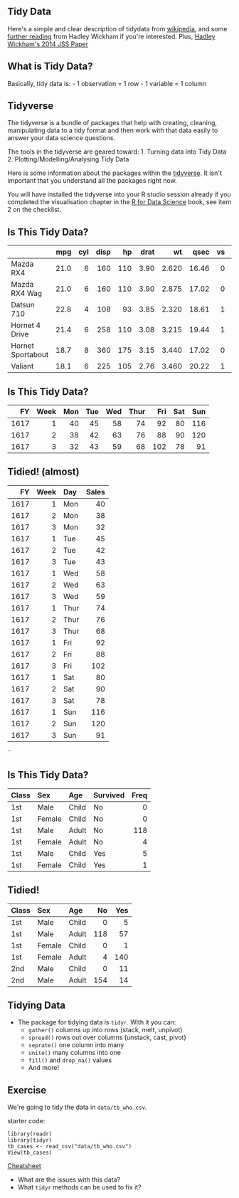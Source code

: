 
## Tidy Data
Here's a simple and clear description of tidydata from [wikipedia](https://en.wikipedia.org/wiki/Tidy_data), and some [further reading](http://vita.had.co.nz/papers/tidy-data.html) from Hadley Wickham if you're interested. Plus, [Hadley Wickham's 2014 JSS Paper](https://www.jstatsoft.org/article/view/v059i10)

## What is Tidy Data?
Basically, tidy data is:
    - 1 observation = 1 row
    - 1 variable = 1 column
    
## Tidyverse

The tidyverse is a bundle of packages that help with creating, cleaning, manipulating data to a tidy format and then work with that data easily to answer your data science questions. 

The tools in the tidyverse are geared toward:
    1. Turning data into Tidy Data
    2. Plotting/Modelling/Analysing Tidy Data

Here is some information about the packages within the [tidyverse](https://www.tidyverse.org/). It isn't important that you understand all the packages right now.   

You will have installed the tidyverse into your R studio session already if you completed the visualisation chapter in the [R for Data Science](http://r4ds.had.co.nz/) book, see item 2 on the checklist.


## Is This Tidy Data?

|                  |  mpg| cyl| disp|  hp| drat|    wt|  qsec| vs| am| gear| carb|
|:-----------------|----:|---:|----:|---:|----:|-----:|-----:|--:|--:|----:|----:|
|Mazda RX4         | 21.0|   6|  160| 110| 3.90| 2.620| 16.46|  0|  1|    4|    4|
|Mazda RX4 Wag     | 21.0|   6|  160| 110| 3.90| 2.875| 17.02|  0|  1|    4|    4|
|Datsun 710        | 22.8|   4|  108|  93| 3.85| 2.320| 18.61|  1|  1|    4|    1|
|Hornet 4 Drive    | 21.4|   6|  258| 110| 3.08| 3.215| 19.44|  1|  0|    3|    1|
|Hornet Sportabout | 18.7|   8|  360| 175| 3.15| 3.440| 17.02|  0|  0|    3|    2|
|Valiant           | 18.1|   6|  225| 105| 2.76| 3.460| 20.22|  1|  0|    3|    1|


## Is This Tidy Data?

|   FY| Week| Mon| Tue| Wed| Thur| Fri| Sat| Sun|
|----:|----:|---:|---:|---:|----:|---:|---:|---:|
| 1617|    1|  40|  45|  58|   74|  92|  80| 116|
| 1617|    2|  38|  42|  63|   76|  88|  90| 120|
| 1617|    3|  32|  43|  59|   68| 102|  78|  91|


## Tidied! (almost)

|   FY| Week|Day  | Sales|
|----:|----:|:----|-----:|
| 1617|    1|Mon  |    40|
| 1617|    2|Mon  |    38|
| 1617|    3|Mon  |    32|
| 1617|    1|Tue  |    45|
| 1617|    2|Tue  |    42|
| 1617|    3|Tue  |    43|
| 1617|    1|Wed  |    58|
| 1617|    2|Wed  |    63|
| 1617|    3|Wed  |    59|
| 1617|    1|Thur |    74|
| 1617|    2|Thur |    76|
| 1617|    3|Thur |    68|
| 1617|    1|Fri  |    92|
| 1617|    2|Fri  |    88|
| 1617|    3|Fri  |   102|
| 1617|    1|Sat  |    80|
| 1617|    2|Sat  |    90|
| 1617|    3|Sat  |    78|
| 1617|    1|Sun  |   116|
| 1617|    2|Sun  |   120|
| 1617|    3|Sun  |    91|
    
``

## Is This Tidy Data?

|Class |Sex    |Age   |Survived | Freq|
|:-----|:------|:-----|:--------|----:|
|1st   |Male   |Child |No       |    0|
|1st   |Female |Child |No       |    0|
|1st   |Male   |Adult |No       |  118|
|1st   |Female |Adult |No       |    4|
|1st   |Male   |Child |Yes      |    5|
|1st   |Female |Child |Yes      |    1|

## Tidied!

|Class |Sex    |Age   |  No| Yes|
|:-----|:------|:-----|---:|---:|
|1st   |Male   |Child |   0|   5|
|1st   |Male   |Adult | 118|  57|
|1st   |Female |Child |   0|   1|
|1st   |Female |Adult |   4| 140|
|2nd   |Male   |Child |   0|  11|
|2nd   |Male   |Adult | 154|  14|

## Tidying Data
* The package for tidying data is `tidyr`. With it you can:
    - `gather()` columns up into rows (stack, melt, unpivot)
    - `spread()` rows out over columns (unstack, cast, pivot)
    - `seprate()` one column into many
    - `unite()` many columns into one
    - `fill()` and `drop_na()` values
    - And more!


## Exercise
We're going to tidy the data in `data/tb_who.csv`.

starter code:

```{r, eval=FALSE}
library(readr)
library(tidyr)
tb_cases <- read_csv("data/tb_who.csv")
View(tb_cases)
```
[Cheatsheet](https://www.rstudio.com/wp-content/uploads/2015/02/data-wrangling-cheatsheet.pdf)

* What are the issues with this data?
* What `tidyr` methods can be used to fix it?





